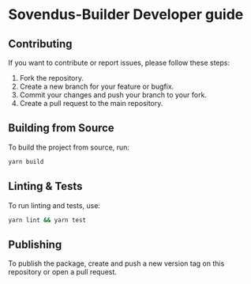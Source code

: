 # Sovendus-Builder Developer guide

## Contributing

If you want to contribute or report issues, please follow these steps:

1. Fork the repository.
2. Create a new branch for your feature or bugfix.
3. Commit your changes and push your branch to your fork.
4. Create a pull request to the main repository.

## Building from Source

To build the project from source, run:

```bash
yarn build
```

## Linting & Tests

To run linting and tests, use:

```bash
yarn lint && yarn test
```

## Publishing

To publish the package, create and push a new version tag on this repository or open a pull request.
